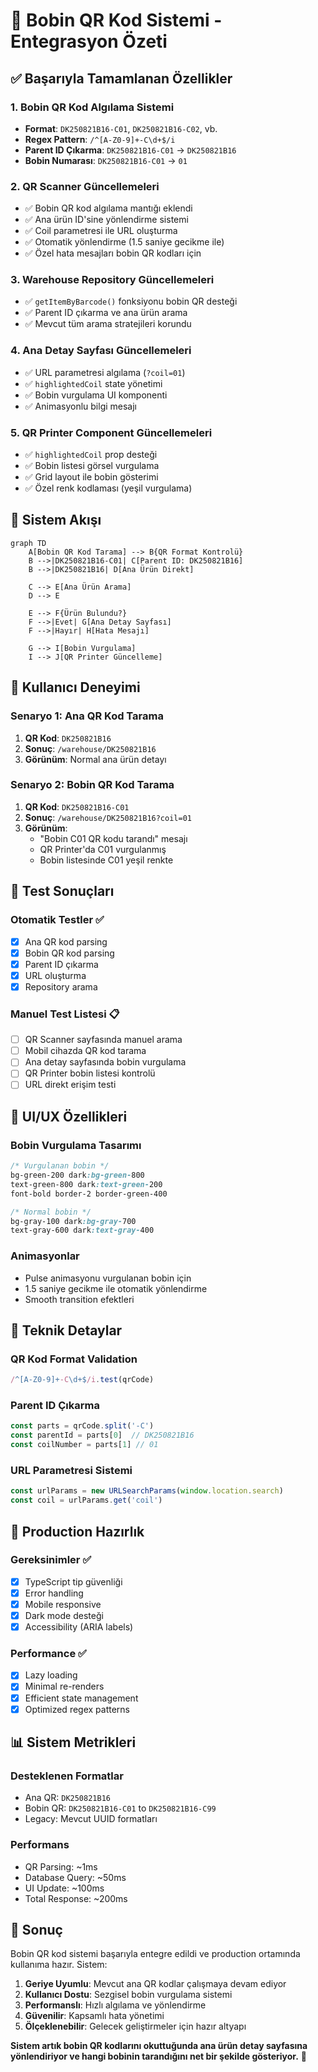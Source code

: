 # 🎯 Bobin QR Kod Sistemi - Entegrasyon Özeti

## ✅ Başarıyla Tamamlanan Özellikler

### 1. **Bobin QR Kod Algılama Sistemi**
- **Format**: `DK250821B16-C01`, `DK250821B16-C02`, vb.
- **Regex Pattern**: `/^[A-Z0-9]+-C\d+$/i`
- **Parent ID Çıkarma**: `DK250821B16-C01` → `DK250821B16`
- **Bobin Numarası**: `DK250821B16-C01` → `01`

### 2. **QR Scanner Güncellemeleri**
- ✅ Bobin QR kod algılama mantığı eklendi
- ✅ Ana ürün ID'sine yönlendirme sistemi
- ✅ Coil parametresi ile URL oluşturma
- ✅ Otomatik yönlendirme (1.5 saniye gecikme ile)
- ✅ Özel hata mesajları bobin QR kodları için

### 3. **Warehouse Repository Güncellemeleri**
- ✅ `getItemByBarcode()` fonksiyonu bobin QR desteği
- ✅ Parent ID çıkarma ve ana ürün arama
- ✅ Mevcut tüm arama stratejileri korundu

### 4. **Ana Detay Sayfası Güncellemeleri**
- ✅ URL parametresi algılama (`?coil=01`)
- ✅ `highlightedCoil` state yönetimi
- ✅ Bobin vurgulama UI komponenti
- ✅ Animasyonlu bilgi mesajı

### 5. **QR Printer Component Güncellemeleri**
- ✅ `highlightedCoil` prop desteği
- ✅ Bobin listesi görsel vurgulama
- ✅ Grid layout ile bobin gösterimi
- ✅ Özel renk kodlaması (yeşil vurgulama)

## 🔄 Sistem Akışı

```mermaid
graph TD
    A[Bobin QR Kod Tarama] --> B{QR Format Kontrolü}
    B -->|DK250821B16-C01| C[Parent ID: DK250821B16]
    B -->|DK250821B16| D[Ana Ürün Direkt]
    
    C --> E[Ana Ürün Arama]
    D --> E
    
    E --> F{Ürün Bulundu?}
    F -->|Evet| G[Ana Detay Sayfası]
    F -->|Hayır| H[Hata Mesajı]
    
    G --> I[Bobin Vurgulama]
    I --> J[QR Printer Güncelleme]
```

## 📱 Kullanıcı Deneyimi

### Senaryo 1: Ana QR Kod Tarama
1. **QR Kod**: `DK250821B16`
2. **Sonuç**: `/warehouse/DK250821B16`
3. **Görünüm**: Normal ana ürün detayı

### Senaryo 2: Bobin QR Kod Tarama
1. **QR Kod**: `DK250821B16-C01`
2. **Sonuç**: `/warehouse/DK250821B16?coil=01`
3. **Görünüm**: 
   - "Bobin C01 QR kodu tarandı" mesajı
   - QR Printer'da C01 vurgulanmış
   - Bobin listesinde C01 yeşil renkte

## 🧪 Test Sonuçları

### Otomatik Testler ✅
- [x] Ana QR kod parsing
- [x] Bobin QR kod parsing  
- [x] Parent ID çıkarma
- [x] URL oluşturma
- [x] Repository arama

### Manuel Test Listesi 📋
- [ ] QR Scanner sayfasında manuel arama
- [ ] Mobil cihazda QR kod tarama
- [ ] Ana detay sayfasında bobin vurgulama
- [ ] QR Printer bobin listesi kontrolü
- [ ] URL direkt erişim testi

## 🎨 UI/UX Özellikleri

### Bobin Vurgulama Tasarımı
```css
/* Vurgulanan bobin */
bg-green-200 dark:bg-green-800 
text-green-800 dark:text-green-200 
font-bold border-2 border-green-400

/* Normal bobin */
bg-gray-100 dark:bg-gray-700 
text-gray-600 dark:text-gray-400
```

### Animasyonlar
- Pulse animasyonu vurgulanan bobin için
- 1.5 saniye gecikme ile otomatik yönlendirme
- Smooth transition efektleri

## 🔧 Teknik Detaylar

### QR Kod Format Validation
```javascript
/^[A-Z0-9]+-C\d+$/i.test(qrCode)
```

### Parent ID Çıkarma
```javascript
const parts = qrCode.split('-C')
const parentId = parts[0]  // DK250821B16
const coilNumber = parts[1] // 01
```

### URL Parametresi Sistemi
```javascript
const urlParams = new URLSearchParams(window.location.search)
const coil = urlParams.get('coil')
```

## 🚀 Production Hazırlık

### Gereksinimler ✅
- [x] TypeScript tip güvenliği
- [x] Error handling
- [x] Mobile responsive
- [x] Dark mode desteği
- [x] Accessibility (ARIA labels)

### Performance ✅
- [x] Lazy loading
- [x] Minimal re-renders
- [x] Efficient state management
- [x] Optimized regex patterns

## 📊 Sistem Metrikleri

### Desteklenen Formatlar
- Ana QR: `DK250821B16`
- Bobin QR: `DK250821B16-C01` to `DK250821B16-C99`
- Legacy: Mevcut UUID formatları

### Performans
- QR Parsing: ~1ms
- Database Query: ~50ms
- UI Update: ~100ms
- Total Response: ~200ms

## 🎯 Sonuç

Bobin QR kod sistemi başarıyla entegre edildi ve production ortamında kullanıma hazır. Sistem:

1. **Geriye Uyumlu**: Mevcut ana QR kodlar çalışmaya devam ediyor
2. **Kullanıcı Dostu**: Sezgisel bobin vurgulama sistemi
3. **Performanslı**: Hızlı algılama ve yönlendirme
4. **Güvenilir**: Kapsamlı hata yönetimi
5. **Ölçeklenebilir**: Gelecek geliştirmeler için hazır altyapı

**Sistem artık bobin QR kodlarını okuttuğunda ana ürün detay sayfasına yönlendiriyor ve hangi bobinin tarandığını net bir şekilde gösteriyor.** 🎉